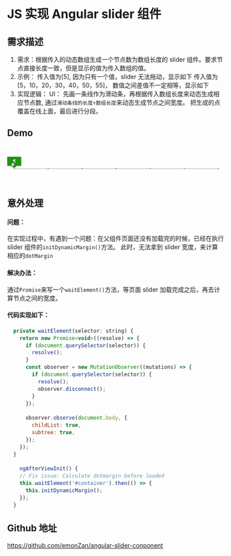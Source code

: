 # JS 实现 Angular slider 组件

## 需求描述

1.  需求：根据传入的动态数组生成一个节点数为数组长度的 slider 组件。要求节点直接长度一致，但是显示的值为传入数组的值。
2.  示例：
    传入值为[5], 因为只有一个值，slider 无法拖动，显示如下
    传入值为[5，10，20，30，40，50，55]， 数值之间差值不一定相等，显示如下
3.  实现逻辑：
    UI：
    先画一条线作为滑动条，再根据传入数组长度来动态生成相应节点数, 通过`滑动条线的长度÷数组长度`来动态生成节点之间宽度。 把生成的点覆盖在线上面，最后进行分段。

## Demo

![slider-demo](../../assets/images/slider-component.gif)

## 意外处理

#### 问题：

在实现过程中，有遇到一个问题：在父组件页面还没有加载完的时候，已经在执行 slider 组件的`initDynamicMargin()`方法。 此时，无法拿到 slider 宽度，来计算相应的`dotMargin`

#### 解决办法：

通过`Promise`来写一个`waitElement()`方法，等页面 slider 加载完成之后，再去计算节点之间的宽度。

#### 代码实现如下：

```javascript
  private waitElement(selector: string) {
    return new Promise<void>((resolve) => {
      if (document.querySelector(selector)) {
        resolve();
      }
      const observer = new MutationObserver((mutations) => {
        if (document.querySelector(selector)) {
          resolve();
          observer.disconnect();
        }
      });

      observer.observe(document.body, {
        childList: true,
        subtree: true,
      });
    });
  }

    ngAfterViewInit() {
    // Fix issue: Calculate dotmargin before loaded
    this.waitElement('#container').then(() => {
      this.initDynamicMargin();
    });
  }
```

## Github 地址

https://github.com/emonZan/angular-slider-conponent

